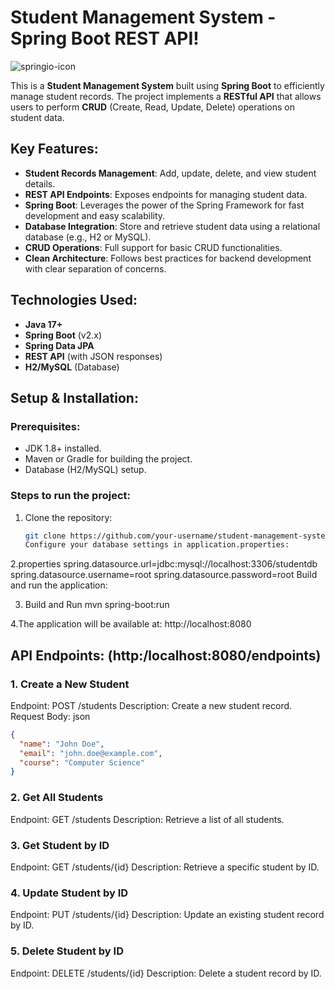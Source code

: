 # Student Management System - Spring Boot REST API!

![springio-icon](https://github.com/user-attachments/assets/078c0554-f711-4788-8deb-4687263424a0)

This is a **Student Management System** built using **Spring Boot** to efficiently manage student records. The project implements a **RESTful API** that allows users to perform **CRUD** (Create, Read, Update, Delete) operations on student data.

## Key Features:
- **Student Records Management**: Add, update, delete, and view student details.
- **REST API Endpoints**: Exposes endpoints for managing student data.
- **Spring Boot**: Leverages the power of the Spring Framework for fast development and easy scalability.
- **Database Integration**: Store and retrieve student data using a relational database (e.g., H2 or MySQL).
- **CRUD Operations**: Full support for basic CRUD functionalities.
- **Clean Architecture**: Follows best practices for backend development with clear separation of concerns.

## Technologies Used:
- **Java 17+**
- **Spring Boot** (v2.x)
- **Spring Data JPA**
- **REST API** (with JSON responses)
- **H2/MySQL** (Database)

## Setup & Installation:
### Prerequisites:
- JDK 1.8+ installed.
- Maven or Gradle for building the project.
- Database (H2/MySQL) setup.

### Steps to run the project:
1. Clone the repository:
   ```bash
   git clone https://github.com/your-username/student-management-system.git
   Configure your database settings in application.properties:

2.properties
spring.datasource.url=jdbc:mysql://localhost:3306/studentdb
spring.datasource.username=root
spring.datasource.password=root
Build and run the application:

3. Build and Run
mvn spring-boot:run

4.The application will be available at:
http://localhost:8080

## API Endpoints: (http:/localhost:8080/endpoints)
### 1. Create a New Student
Endpoint: POST /students
Description: Create a new student record.
Request Body:
json
```json
{
  "name": "John Doe",
  "email": "john.doe@example.com",
  "course": "Computer Science"
}
```
### 2. Get All Students
Endpoint: GET /students
Description: Retrieve a list of all students.

### 3. Get Student by ID
Endpoint: GET /students/{id}
Description: Retrieve a specific student by ID.

### 4. Update Student by ID
Endpoint: PUT /students/{id}
Description: Update an existing student record by ID.

### 5. Delete Student by ID
Endpoint: DELETE /students/{id}
Description: Delete a student record by ID.

